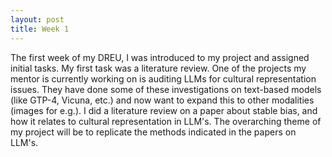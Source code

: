 ```yaml
---
layout: post
title: Week 1
---
```


The first week of my DREU, I was introduced to my project and assigned initial tasks. My first task was a literature review. One of the projects my mentor is currently working on is auditing LLMs for cultural representation issues. They have done some of these investigations on text-based models (like GTP-4, Vicuna, etc.) and now want to expand this to other modalities (images for e.g.). I did a literature review on a paper about stable bias, and how it relates to cultural representation in LLM's. The overarching theme of my project will be to replicate the methods indicated in the papers on LLM's. 
